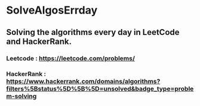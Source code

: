 # SolveAlgosErrday

## Solving the algorithms every day in LeetCode and HackerRank.

### Leetcode : https://leetcode.com/problems/
### HackerRank : https://www.hackerrank.com/domains/algorithms?filters%5Bstatus%5D%5B%5D=unsolved&badge_type=problem-solving

